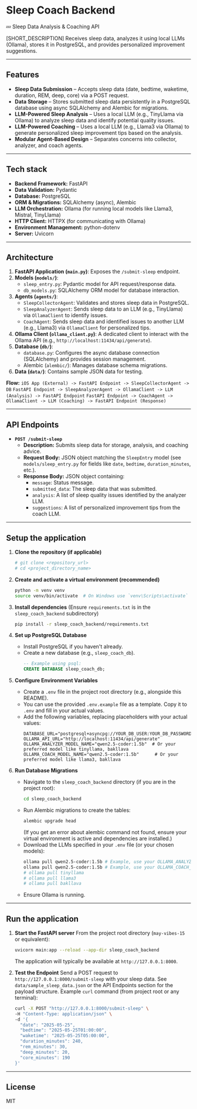 # Sleep Coach Backend
💤 Sleep Data Analysis & Coaching API

[SHORT_DESCRIPTION]
Receives sleep data, analyzes it using local LLMs (Ollama), stores it in PostgreSQL, and provides personalized improvement suggestions.

---

## Features

- **Sleep Data Submission** – Accepts sleep data (date, bedtime, waketime, duration, REM, deep, core) via a POST request.
- **Data Storage** – Stores submitted sleep data persistently in a PostgreSQL database using async SQLAlchemy and Alembic for migrations.
- **LLM-Powered Sleep Analysis** – Uses a local LLM (e.g., TinyLlama via Ollama) to analyze sleep data and identify potential quality issues.
- **LLM-Powered Coaching** – Uses a local LLM (e.g., Llama3 via Ollama) to generate personalized sleep improvement tips based on the analysis.
- **Modular Agent-Based Design** – Separates concerns into collector, analyzer, and coach agents.

---

## Tech stack

- **Backend Framework:** FastAPI
- **Data Validation:** Pydantic
- **Database:** PostgreSQL
- **ORM & Migrations:** SQLAlchemy (async), Alembic
- **LLM Orchestration:** Ollama (for running local models like Llama3, Mistral, TinyLlama)
- **HTTP Client:** HTTPX (for communicating with Ollama)
- **Environment Management:** python-dotenv
- **Server:** Uvicorn

---

## Architecture

1.  **FastAPI Application (`main.py`)**: Exposes the `/submit-sleep` endpoint.
2.  **Models (`models/`)**:
    *   `sleep_entry.py`: Pydantic model for API request/response data.
    *   `db_models.py`: SQLAlchemy ORM model for database interaction.
3.  **Agents (`agents/`)**:
    *   `SleepCollectorAgent`: Validates and stores sleep data in PostgreSQL.
    *   `SleepAnalyzerAgent`: Sends sleep data to an LLM (e.g., TinyLlama) via `OllamaClient` to identify issues.
    *   `CoachAgent`: Sends sleep data and identified issues to another LLM (e.g., Llama3) via `OllamaClient` for personalized tips.
4.  **Ollama Client (`ollama_client.py`)**: A dedicated client to interact with the Ollama API (e.g., `http://localhost:11434/api/generate`).
5.  **Database (`db/`)**:
    *   `database.py`: Configures the async database connection (SQLAlchemy) and provides session management.
    *   Alembic (`alembic/`): Manages database schema migrations.
6.  **Data (`data/`)**: Contains sample JSON data for testing.

**Flow:**
`iOS App (External) -> FastAPI Endpoint -> SleepCollectorAgent -> DB`
`FastAPI Endpoint -> SleepAnalyzerAgent -> OllamaClient -> LLM (Analysis) -> FastAPI Endpoint`
`FastAPI Endpoint -> CoachAgent -> OllamaClient -> LLM (Coaching) -> FastAPI Endpoint (Response)`

---

## API Endpoints

- **`POST /submit-sleep`**
    - **Description:** Submits sleep data for storage, analysis, and coaching advice.
    - **Request Body:** JSON object matching the `SleepEntry` model (see `models/sleep_entry.py` for fields like `date`, `bedtime`, `duration_minutes`, etc.).
    - **Response Body:** JSON object containing:
        - `message`: Status message.
        - `submitted_data`: The sleep data that was submitted.
        - `analysis`: A list of sleep quality issues identified by the analyzer LLM.
        - `suggestions`: A list of personalized improvement tips from the coach LLM.

---

## Setup the application

1.  **Clone the repository (if applicable)**
    ```bash
    # git clone <repository_url>
    # cd <project_directory_name> 
    ```

2.  **Create and activate a virtual environment (recommended)**
    ```bash
    python -m venv venv
    source venv/bin/activate  # On Windows use `venv\Scripts\activate`
    ```

3.  **Install dependencies**
    (Ensure `requirements.txt` is in the `sleep_coach_backend` subdirectory)
    ```bash
    pip install -r sleep_coach_backend/requirements.txt
    ```

4.  **Set up PostgreSQL Database**
    - Install PostgreSQL if you haven't already.
    - Create a new database (e.g., `sleep_coach_db`).
      ```sql
      -- Example using psql:
      CREATE DATABASE sleep_coach_db;
      ```

5.  **Configure Environment Variables**
    - Create a `.env` file in the project root directory (e.g., alongside this README).
    - You can use the provided `.env.example` file as a template. Copy it to `.env` and fill in your actual values.
    - Add the following variables, replacing placeholders with your actual values:
      ```env
      DATABASE_URL="postgresql+asyncpg://YOUR_DB_USER:YOUR_DB_PASSWORD@YOUR_DB_HOST:YOUR_DB_PORT/YOUR_DB_NAME"
      OLLAMA_API_URL="http://localhost:11434/api/generate"
      OLLAMA_ANALYZER_MODEL_NAME="qwen2.5-coder:1.5b"  # Or your preferred model like tinyllama, bakllava
      OLLAMA_COACH_MODEL_NAME="qwen2.5-coder:1.5b"      # Or your preferred model like llama3, bakllava
      ```

6.  **Run Database Migrations**
    - Navigate to the `sleep_coach_backend` directory (if you are in the project root):
      ```bash
      cd sleep_coach_backend
      ```
    - Run Alembic migrations to create the tables:
      ```bash
      alembic upgrade head
      ```
      (If you get an error about alembic command not found, ensure your virtual environment is active and dependencies are installed.)
    - Download the LLMs specified in your `.env` file (or your chosen models):
      ```bash
      ollama pull qwen2.5-coder:1.5b # Example, use your OLLAMA_ANALYZER_MODEL_NAME
      ollama pull qwen2.5-coder:1.5b # Example, use your OLLAMA_COACH_MODEL_NAME 
      # ollama pull tinyllama
      # ollama pull llama3
      # ollama pull bakllava 
      ```
    - Ensure Ollama is running.

---

## Run the application

1.  **Start the FastAPI server**
    From the project root directory (`may-vibes-15` or equivalent):
    ```bash
    uvicorn main:app --reload --app-dir sleep_coach_backend
    ```
    The application will typically be available at `http://127.0.0.1:8000`.

2.  **Test the Endpoint**
    Send a POST request to `http://127.0.0.1:8000/submit-sleep` with your sleep data. See `data/sample_sleep_data.json` or the API Endpoints section for the payload structure.
    Example `curl` command (from project root or any terminal):
    ```bash
    curl -X POST "http://127.0.0.1:8000/submit-sleep" \
    -H "Content-Type: application/json" \
    -d '{
      "date": "2025-05-25",
      "bedtime": "2025-05-25T01:00:00",
      "waketime": "2025-05-25T05:00:00",
      "duration_minutes": 240,
      "rem_minutes": 30,
      "deep_minutes": 20,
      "core_minutes": 190
    }'
    ```

---

## License
MIT

